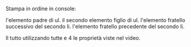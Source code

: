 Stampa in ordine in console:

l'elemento padre di ul.
il secondo elemento figlio di ul.
l'elemento fratello successivo del secondo li.
l'elemento fratello precedente del secondo li.

Il tutto utilizzando tutte e 4 le proprietà viste nel video.